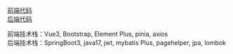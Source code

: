 <a href="https://github.com/LZ7595/lbxx">前端代码</a><br>
<a href="https://github.com/LZ7595/Springboot3">后端代码</a>

前端技术栈：Vue3, Bootstrap, Element Plus, pinia, axios <br>
后端技术栈：SpringBoot3, java17, jwt, mybatis Plus, pagehelper, jpa, lombok
